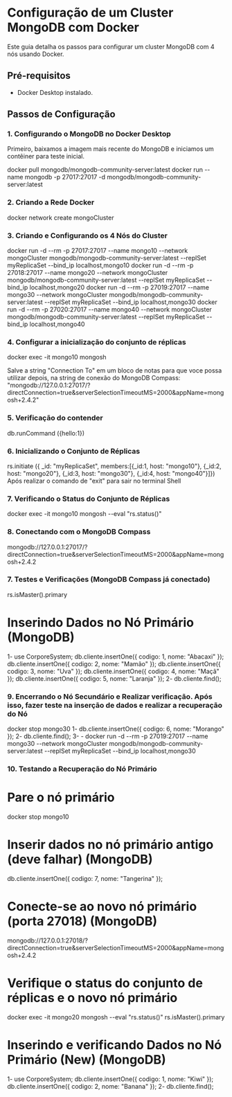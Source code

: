# Configuração de um Cluster MongoDB com Docker

Este guia detalha os passos para configurar um cluster MongoDB com 4 nós usando Docker.

## Pré-requisitos

* Docker Desktop instalado.

## Passos de Configuração

### 1. Configurando o MongoDB no Docker Desktop

Primeiro, baixamos a imagem mais recente do MongoDB e iniciamos um contêiner para teste inicial.

docker pull mongodb/mongodb-community-server:latest
docker run --name mongodb -p 27017:27017 -d mongodb/mongodb-community-server:latest

### 2. Criando a Rede Docker
docker network create mongoCluster

### 3. Criando e Configurando os 4 Nós do Cluster
docker run -d --rm -p 27017:27017 --name mongo10 --network mongoCluster mongodb/mongodb-community-server:latest --replSet myReplicaSet --bind_ip localhost,mongo10
docker run -d --rm -p 27018:27017 --name mongo20 --network mongoCluster mongodb/mongodb-community-server:latest --replSet myReplicaSet --bind_ip localhost,mongo20
docker run -d --rm -p 27019:27017 --name mongo30 --network mongoCluster mongodb/mongodb-community-server:latest --replSet myReplicaSet --bind_ip localhost,mongo30
docker run -d --rm -p 27020:27017 --name mongo40 --network mongoCluster mongodb/mongodb-community-server:latest --replSet myReplicaSet --bind_ip localhost,mongo40

### 4. Configurar a inicialização do conjunto de réplicas
docker exec -it mongo10 mongosh

Salve a string "Connection To" em um bloco de notas para que voce possa utilizar depois, na string de conexão do MongoDB Compass: "mongodb://127.0.0.1:27017/?directConnection=true&serverSelectionTimeoutMS=2000&appName=mongosh+2.4.2"

### 5. Verificação do contender 
db.runCommand ({hello:1})

### 6. Inicializando o Conjunto de Réplicas
rs.initiate ({ _id: "myReplicaSet", members:[{_id:1, host: "mongo10"}, {_id:2, host: "mongo20"}, {_id:3, host: "mongo30"}, {_id:4, host: "mongo40"}]})
Após realizar o comando de "exit" para sair no terminal Shell

### 7. Verificando o Status do Conjunto de Réplicas
docker exec -it mongo10 mongosh --eval "rs.status()"

### 8. Conectando com o MongoDB Compass
mongodb://127.0.0.1:27017/?directConnection=true&serverSelectionTimeoutMS=2000&appName=mongosh+2.4.2

### 7. Testes e Verificações (MongoDB Compass já conectado)
rs.isMaster().primary

# Inserindo Dados no Nó Primário (MongoDB)
1- use CorporeSystem;
db.cliente.insertOne({ codigo: 1, nome: "Abacaxi" });
db.cliente.insertOne({ codigo: 2, nome: "Mamão" });
db.cliente.insertOne({ codigo: 3, nome: "Uva" });
db.cliente.insertOne({ codigo: 4, nome: "Maçã" });
db.cliente.insertOne({ codigo: 5, nome: "Laranja" });
2- db.cliente.find();

### 9. Encerrando o Nó Secundário e Realizar verificação. Após isso, fazer teste na inserção de dados e realizar a recuperação do Nó
docker stop mongo30
1- db.cliente.insertOne({ codigo: 6, nome: "Morango" });
2- db.cliente.find();
3- - docker run -d --rm -p 27019:27017 --name mongo30 --network mongoCluster mongodb/mongodb-community-server:latest --replSet myReplicaSet --bind_ip localhost,mongo30

### 10. Testando a Recuperação do Nó Primário

# Pare o nó primário
docker stop mongo10

# Inserir dados no nó primário antigo (deve falhar) (MongoDB)
db.cliente.insertOne({ codigo: 7, nome: "Tangerina" });

# Conecte-se ao novo nó primário (porta 27018) (MongoDB)
mongodb://127.0.0.1:27018/?directConnection=true&serverSelectionTimeoutMS=2000&appName=mongosh+2.4.2

# Verifique o status do conjunto de réplicas e o novo nó primário
docker exec -it mongo20 mongosh --eval "rs.status()"
rs.isMaster().primary

# Inserindo e verificando Dados no Nó Primário (New) (MongoDB)
1- use CorporeSystem;
db.cliente.insertOne({ codigo: 1, nome: "Kiwi" });
db.cliente.insertOne({ codigo: 2, nome: "Banana" });
2- db.cliente.find();
